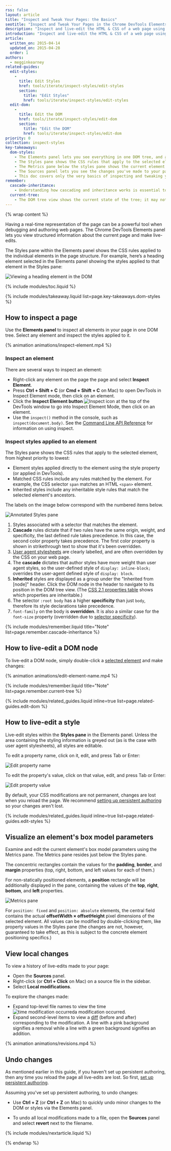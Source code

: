 ```yaml
---
rss: false
layout: article
title: "Inspect and Tweak Your Pages: the Basics"
seotitle: "Inspect and Tweak Your Pages in the Chrome DevTools Elements Panel"
description: "Inspect and live-edit the HTML & CSS of a web page using the Chrome DevTools Elements panel."
introduction: "Inspect and live-edit the HTML & CSS of a web page using the Chrome DevTools Elements panel."
article:
  written_on: 2015-04-14
  updated_on: 2015-04-28
  order: 1
authors:
  - megginkearney
related-guides:
  edit-styles:
    -
      title: Edit Styles
      href: tools/iterate/inspect-styles/edit-styles
      section:
        title: "Edit Styles"
        href: tools/iterate/inspect-styles/edit-styles
  edit-dom:
    -
      title: Edit the DOM
      href: tools/iterate/inspect-styles/edit-dom
      section:
        title: "Edit the DOM"
        href: tools/iterate/inspect-styles/edit-dom
priority: 0
collection: inspect-styles
key-takeaways:
  dom-styles:
    - The Elements panel lets you see everything in one DOM tree, and allows inspection and on-the-fly editing of DOM elements.
    - The Styles pane shows the CSS rules that apply to the selected element, from highest priority to lowest.
    - The Metrics pane below the styles pane shows the current element's box model.
    - The Sources panel lets you see the changes you've made to your page locally.
    - This doc covers only the very basics of inspecting and tweaking your pages. See the related guides to learn all there is to know about editing your pages.
remember:
  cascade-inheritance:
    - Understanding how cascading and inheritance works is essential to debugging your styles. The cascade relates to how CSS declarations are given weights to determine which rules should take precedence when they overlap with another rule. Inheritance relates to how HTML elements inherit CSS properties from their containing elements (ancestors). For more, see <a href="http://www.w3.org/TR/CSS2/cascade.html">W3C documentation on cascading</a>.
  current-tree:
    - The DOM tree view shows the current state of the tree; it may not match the HTML that was originally loaded for different reasons. For example, you can modify the DOM tree using JavaScript; the browser engine can try to correct invalid author markup and produce an unexpected DOM.
---
```

{% wrap content %}

Having a real-time representation of the page can be a powerful tool when debugging and authoring web pages. The Chrome DevTools Elements panel lets you view structured information about the current page and make live-edits. 

The Styles pane within the Elements panel shows the CSS rules applied to the individual elements in the page structure. For example, here’s a heading element selected in the Elements panel showing the styles applied to that element in the Styles pane:

![Viewing a heading element in the DOM](imgs/elements-panel.png)

{% include modules/toc.liquid %}

{% include modules/takeaway.liquid list=page.key-takeaways.dom-styles %}

## How to inspect a page

Use the **Elements panel** to inspect all elements in your page in one DOM tree. Select any element and inspect the styles applied to it.

{% animation animations/inspect-element.mp4 %}

### Inspect an element

There are several ways to inspect an element:

* Right-click any element on the page the page and select **Inspect Element**.
* Press **Ctrl + Shift + C** (or **Cmd + Shift + C** on Mac) to open DevTools in Inspect Element mode, then click on an element.
* Click the **Inspect Element button** ![Inspect icon](imgs/inspect-icon.png) at the top of the DevTools window to go into Inspect Element Mode, then click on an element.
* Use the `inspect()` method in the console, such as `inspect(document.body)`. See the [Command Line API Reference](https://developer.chrome.com/devtools/docs/commandline-api) for information on using inspect.

### Inspect styles applied to an element

The Styles pane shows the CSS rules that apply to the selected element, from highest priority to lowest:

* Element styles applied directly to the element using the style property (or applied in DevTools).
* Matched CSS rules include any rules matched by the element. For example, the CSS selector `span` matches an HTML `<span>` element.
* Inherited styles include any inheritable style rules that match the selected element's ancestors.

The labels on the image below correspond with the numbered items below.

![Annotated Styles pane](imgs/styles-annotated.png)

1. Styles associated with a selector that matches the element.
2. **Cascade** rules dictate that if two rules have the same origin, weight, and specificity, the last defined rule takes precedence. In this case, the second color property takes precedence. The first color property is shown in strikethrough text to show that it's been overridden.
3. [User agent stylesheets](http://meiert.com/en/blog/20070922/user-agent-style-sheets/) are clearly labelled, and are often overridden by the CSS on your web page.
4. The **cascade** dictates that author styles have more weight than user agent styles, so the user-defined style of `display: inline-block;` overrides the user-agent defined style of `display: block`.
5. **Inherited** styles are displayed as a group under the "Inherited from [node]" header. Click the DOM node in the header to navigate to its position in the DOM tree view. (The [CSS 2.1 properties table](http://www.w3.org/TR/CSS21/propidx.html) shows which properties are inheritable.)
6. The selector `:root body` has a higher **specificity** than just `body`, therefore its style declarations take precedence.
7. `font-family` on the body is **overridden**. It is also a similar case for the `font-size` property (overridden due to [selector specificity](http://www.w3.org/TR/css3-selectors/#specificity)).

{% include modules/remember.liquid title="Note" list=page.remember.cascade-inheritance %}

## How to live-edit a DOM node

To live-edit a DOM node, simply double-click a [selected element](#inspect-an-element) and make changes:

{% animation animations/edit-element-name.mp4 %}

{% include modules/remember.liquid title="Note" list=page.remember.current-tree %}

{% include modules/related_guides.liquid inline=true list=page.related-guides.edit-dom %}

## How to live-edit a style

Live-edit styles within the **Styles pane** in the Elements panel. Unless the area containing the styling information is greyed out (as is the case with user agent stylesheets), all styles are editable.

To edit a property name, click on it, edit, and press Tab or Enter:

![Edit property name](imgs/image_20.png)

To edit the property's value, click on that value, edit, and press Tab or Enter:

![Edit property value](imgs/image_21.png)

By default, your CSS modifications are not permanent, changes are lost when you reload the page.
We recommend [setting up persistent authoring](https://web-central.appspot.com/web/tools/setup/workspace/setup-workflow) so your changes aren't lost.

{% include modules/related_guides.liquid inline=true list=page.related-guides.edit-styles %}

## Visualize an element's box model parameters

Examine and edit the current element's box model parameters using the Metrics pane.
The Metrics pane resides just below the Styles pane.

The concentric rectangles contain the values for the **padding**, **border**, and **margin** properties (top, right, bottom, and left values for each of them.)

For non-statically positioned elements, a **position** rectangle will be additionally displayed in the pane, containing the values of the **top**, **right**, **bottom**, and **left** properties.

![Metrics pane](imgs/metrics.png)

For `position: fixed` and `position: absolute` elements, the central field contains the actual **offsetWidth × offsetHeight** pixel dimensions of the selected element.
All values can be modified by double-clicking them, like property values in the Styles pane (the changes are not, however, guaranteed to take effect, as this is subject to the concrete element positioning specifics.)

## View local changes

To view a history of live-edits made to your page:

* Open the **Sources** panel.
* Right-click (or **Ctrl + Click** on Mac) on a source file in the sidebar.
* Select **Local modifications**.

To explore the changes made:

* Expand top-level file names to view the time ![time modification occurred](imgs/image_25.png)a modification occurred.
* Expand second-level items to view a [diff](http://en.wikipedia.org/wiki/Diff) (before and after) corresponding to the modification. A line with a pink background signifies a removal while a line with a green background signifies an addition.

{% animation animations/revisions.mp4 %}

## Undo changes

As mentioned earlier in this guide, if you haven't set up persistent authoring, then any time you reload the page all live-edits are lost. So first, [set up persistent authoring](https://web-central.appspot.com/web/tools/setup/workspace/setup-workflow).

Assuming you've set up persistent authoring, to undo changes:

* Use **Ctrl + Z** (or **Ctrl + Z** on Mac) to quickly undo minor changes to the DOM or styles via the Elements panel.

* To undo all local modifications made to a file, open the **Sources** panel and select **revert** next to the filename.

{% include modules/nextarticle.liquid %}

{% endwrap %}
